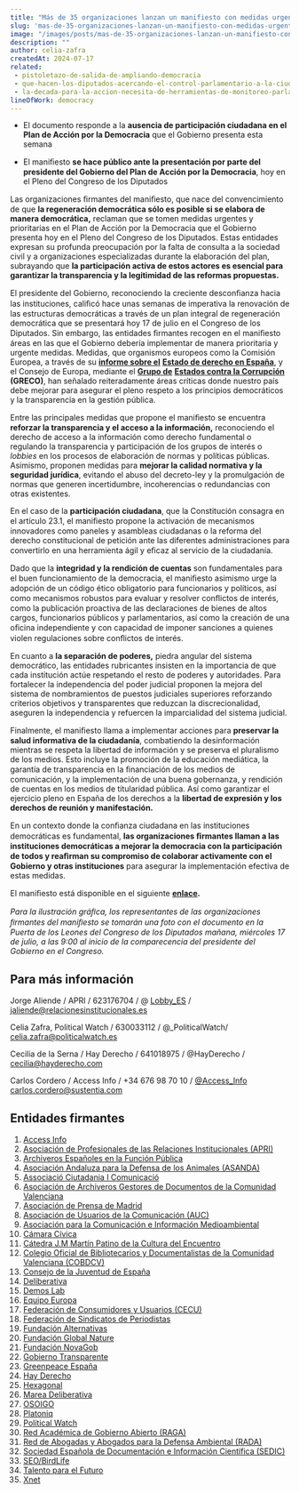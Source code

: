 ```yaml
---
title: "Más de 35 organizaciones lanzan un manifiesto con medidas urgentes para mejorar la salud democrática en España"
slug: 'mas-de-35-organizaciones-lanzan-un-manifiesto-con-medidas-urgentes-para-mejorar-la-salud-democratica-en-espana'
image: "/images/posts/mas-de-35-organizaciones-lanzan-un-manifiesto-con-medidas-urgentes-para-mejorar-la-salud-democratica-en-espana.jpg"
description: ""
author: celia-zafra
createdAt: 2024-07-17
related:
 - pistoletazo-de-salida-de-ampliando-democracia
 - que-hacen-los-diputados-acercando-el-control-parlamentario-a-la-ciudadania
 - la-decada-para-la-accion-necesita-de-herramientas-de-monitoreo-parlamentario-novedades-en-parlamento-2030
lineOfWork: democracy
---
```


- El documento responde a la **ausencia de participación ciudadana en el Plan de Acción por la Democracia** que el Gobierno presenta esta semana

- El maniﬁesto **se hace público ante la presentación por parte del presidente del Gobierno del Plan de Acción por la Democracia**, hoy en el Pleno del Congreso de los Diputados

Las organizaciones ﬁrmantes del maniﬁesto, que nace del convencimiento de que **la regeneración democrática sólo es posible si se elabora de manera democrática,** reclaman que se tomen medidas urgentes y prioritarias en el Plan de Acción por la Democracia que el Gobierno presenta hoy en el Pleno del Congreso de los Diputados. Estas entidades expresan su profunda preocupación por la falta de consulta a la sociedad civil y a organizaciones especializadas durante la elaboración del plan, subrayando que **la participación activa de estos actores es esencial para garantizar la transparencia y la legitimidad de las reformas propuestas.**

El presidente del Gobierno, reconociendo la creciente desconﬁanza hacia las instituciones, caliﬁcó hace unas semanas de imperativa la renovación de las estructuras democráticas a través de un plan integral de regeneración democrática que se presentará hoy 17 de julio en el Congreso de los Diputados. Sin embargo, las entidades ﬁrmantes recogen en el maniﬁesto áreas en las que el Gobierno debería implementar de manera prioritaria y urgente medidas. Medidas, que organismos europeos como la Comisión Europea, a través de su [**informe sobre el**](https://www.coe.int/en/web/greco/-/spain-publication-of-5th-evaluation-round-compliance-report) [**Estado de derecho en España**](https://www.coe.int/en/web/greco/-/spain-publication-of-5th-evaluation-round-compliance-report), y el Consejo de Europa, mediante el [**Grupo de**](https://rm.coe.int/cuarta-ronda-de-evaluacion-prevencion-de-la-corrupcion-con-respecto-a-/1680a9de58) [**Estados contra la Corrupción**](https://rm.coe.int/cuarta-ronda-de-evaluacion-prevencion-de-la-corrupcion-con-respecto-a-/1680a9de58) **(GRECO)**, han señalado reiteradamente áreas críticas donde nuestro país debe mejorar para asegurar el pleno respeto a los principios democráticos y la transparencia en la gestión pública.

Entre las principales medidas que propone el maniﬁesto se encuentra **reforzar la transparencia y el acceso a la información,** reconociendo el derecho de acceso a la información como derecho fundamental o regulando la transparencia y participación de los grupos de interés o _lobbies_ en los procesos de elaboración de normas y políticas públicas. Asimismo, proponen medidas para **mejorar la calidad normativa y la seguridad jurídica**, evitando el abuso del decreto-ley y la promulgación de normas que generen incertidumbre, incoherencias o redundancias con otras existentes.

En el caso de la **participación ciudadana**, que la Constitución consagra en el artículo 23.1, el maniﬁesto propone la activación de mecanismos innovadores como paneles y asambleas ciudadanas o la reforma del derecho constitucional de petición ante las diferentes administraciones para convertirlo en una herramienta ágil y eﬁcaz al servicio de la ciudadanía.

Dado que la **integridad y la rendición de cuentas** son fundamentales para el buen funcionamiento de la democracia, el maniﬁesto asimismo urge la adopción de un código ético obligatorio para funcionarios y políticos, así como mecanismos robustos para evaluar y resolver conﬂictos de interés, como la publicación proactiva de las declaraciones de bienes de altos cargos, funcionarios públicos y parlamentarios, así como la creación de una oﬁcina independiente y con capacidad de imponer sanciones a quienes violen regulaciones sobre conﬂictos de interés.

En cuanto a **la separación de poderes,** piedra angular del sistema democrático, las entidades rubricantes insisten en la importancia de que cada institución actúe respetando el resto de poderes y autoridades. Para fortalecer la independencia del poder judicial proponen la mejora del sistema de nombramientos de puestos judiciales superiores reforzando criterios objetivos y transparentes que reduzcan la discrecionalidad, aseguren la independencia y refuercen la imparcialidad del sistema judicial.

Finalmente, el maniﬁesto llama a implementar acciones para **preservar la salud informativa de la ciudadanía**, combatiendo la desinformación mientras se respeta la libertad de información y se preserva el pluralismo de los medios. Esto incluye la promoción de la educación mediática, la garantía de transparencia en la ﬁnanciación de los medios de comunicación, y la implementación de una buena gobernanza, y rendición de cuentas en los medios de titularidad pública. Así como garantizar el ejercicio pleno en España de los derechos a la **libertad de expresión y los derechos de reunión y manifestación.**

En un contexto donde la conﬁanza ciudadana en las instituciones democráticas es fundamental, **las organizaciones ﬁrmantes llaman a las instituciones democráticas a mejorar la democracia con la participación de todos y reaﬁrman su compromiso de colaborar activamente con el Gobierno y otras instituciones** para asegurar la implementación efectiva de estas medidas.

El maniﬁesto está disponible en el siguiente [**enlace**](https://drive.google.com/file/d/1jP8cjqFU58zBpg3BSdWJCKezWyh5S45F/view?usp=sharing)**.**

_Para la ilustración gráﬁca, los representantes de las organizaciones ﬁrmantes del maniﬁesto se tomarán una foto con el documento en la Puerta de los Leones del Congreso de los Diputados mañana, miércoles 17 de julio, a las 9:00 al inicio de la comparecencia del presidente del Gobierno en el Congreso._

## Para más información

Jorge Aliende / APRI / 623176704 / @ [Lobby\_ES](https://twitter.com/lobby_es) / [jaliende@relacionesinstitucionales.es](mailto:jaliende@relacionesinstitucionales.es)

Celia Zafra, Political Watch / 630033112 / @\_PoliticalWatch/ [celia.zafra@politicalwatch.es](mailto:celia.zafra@politicalwatch.es)

Cecilia de la Serna / Hay Derecho / 641018975 / @HayDerecho / [cecilia@hayderecho.com](mailto:cecilia@hayderecho.com)

Carlos Cordero / Access Info / +34 676 98 70 10 / [@Access\_Info](https://twitter.com/access_info) [carlos.cordero@sustentia.com](mailto:carlos.cordero@sustentia.com)

## Entidades firmantes

1. [Access Info](https://www.linkedin.com/company/access-info-europe/?originalSubdomain=es)
2. [Asociación de Profesionales de las Relaciones Institucionales (APRI)](https://x.com/Lobby_ES)
3. [Archiveros Españoles en la Función Pública](https://x.com/AEFP_Archiveros?ref_src=twsrc%5Egoogle%7Ctwcamp%5Eserp%7Ctwgr%5Eauthor)
4. [Asociación Andaluza para la Defensa de los Animales (ASANDA)](https://www.facebook.com/asanda.org/?locale=es_ES)
5. [Associació Ciutadania I Comunicació](https://x.com/acicom_?lang=es)
6. [Asociación de Archiveros Gestores de Documentos de la Comunidad](https://www.facebook.com/arxiversvalencians/?locale=es_ES) [Valenciana](https://www.facebook.com/arxiversvalencians/?locale=es_ES)
7. [Asociación de Prensa de Madrid](https://x.com/aprensamadrid?ref_src=twsrc%5Egoogle%7Ctwcamp%5Eserp%7Ctwgr%5Eauthor)
8. [Asociación de Usuarios de la Comunicación (AUC)](https://x.com/aucprensa?lang=es)
9. [Asociación para la Comunicación e Información Medioambiental](https://x.com/acimaasociacion)
10. [Cámara Cívica](https://x.com/CamaraCivica?ref_src=twsrc%5Egoogle%7Ctwcamp%5Eserp%7Ctwgr%5Eauthor)
11. [Cátedra J.M Martín Patino de la Cultura del Encuentro](https://www.linkedin.com/company/fundaci-n-encuentro/?originalSubdomain=es)
12. [Colegio Oficial de Bibliotecarios y Documentalistas de la Comunidad](https://www.linkedin.com/company/col-legi-oficial-de-bibliotecaris-i-documentalistes-comunitat-valenciana-cobdcv-/?originalSubdomain=ca) [Valenciana (COBDCV)](https://www.linkedin.com/company/col-legi-oficial-de-bibliotecaris-i-documentalistes-comunitat-valenciana-cobdcv-/?originalSubdomain=ca)
13. [Consejo de la Juventud de España](https://www.instagram.com/consejojuventudespana/?hl=es)
14. [Deliberativa](https://www.linkedin.com/company/deliberativa-org/?originalSubdomain=es)
15. [Demos Lab](https://www.linkedin.com/company/demos-lab/posts/?feedView=all)
16. [Equipo Europa](https://www.linkedin.com/company/equipoeuropa/?originalSubdomain=es)
17. [Federación de Consumidores y Usuarios (CECU)](https://www.linkedin.com/company/federacion-de-consumidores-y-usuarios-cecu/?originalSubdomain=es)
18. [Federación de Sindicatos de Periodistas](https://x.com/fesperiodistas?lang=es)
19. [Fundación Alternativas](https://x.com/funalternativas?ref_src=twsrc%5Egoogle%7Ctwcamp%5Eserp%7Ctwgr%5Eauthor)
20. [Fundación Global Nature](https://x.com/FGlobalNature?ref_src=twsrc%5Egoogle%7Ctwcamp%5Eserp%7Ctwgr%5Eauthor)
21. [Fundación NovaGob](https://x.com/novagob?ref_src=twsrc%5Egoogle%7Ctwcamp%5Eserp%7Ctwgr%5Eauthor)
22. [Gobierno Transparente](https://x.com/transparentegob)
23. [Greenpeace España](https://x.com/greenpeace_esp?ref_src=twsrc%5Egoogle%7Ctwcamp%5Eserp%7Ctwgr%5Eauthor)
24. [Hay Derecho](https://x.com/hayderecho?lang=es)
25. [Hexagonal](https://www.linkedin.com/company/hexagonal-innova/?originalSubdomain=es)
26. [Marea Deliberativa](https://x.com/mdeliberativa?lang=es)
27. [OSOIGO](https://www.instagram.com/osoigo/)
28. [Platoniq](https://www.linkedin.com/company/platoniqlab/?originalSubdomain=es)
29. [Political Watch](https://x.com/_politicalwatch)
30. [Red Académica de Gobierno Abierto (RAGA)](https://x.com/ragaesp)
31. [Red de Abogadas y Abogados para la Defensa Ambiental (RADA)](https://www.linkedin.com/company/red-de-abogados-para-la-defensa-ambiental-rada-/)
32. [Sociedad Española de Documentación e Información Científica (SEDIC)](https://www.linkedin.com/company/sedic/?originalSubdomain=es)
33. [SEO/BirdLife](https://x.com/SEO_BirdLife?ref_src=twsrc%5Egoogle%7Ctwcamp%5Eserp%7Ctwgr%5Eauthor)
34. [Talento para el Futuro](https://x.com/talentofuturo_?lang=es)
35. [Xnet](https://x.com/X_net_?ref_src=twsrc%5Egoogle%7Ctwcamp%5Eserp%7Ctwgr%5Eauthor)